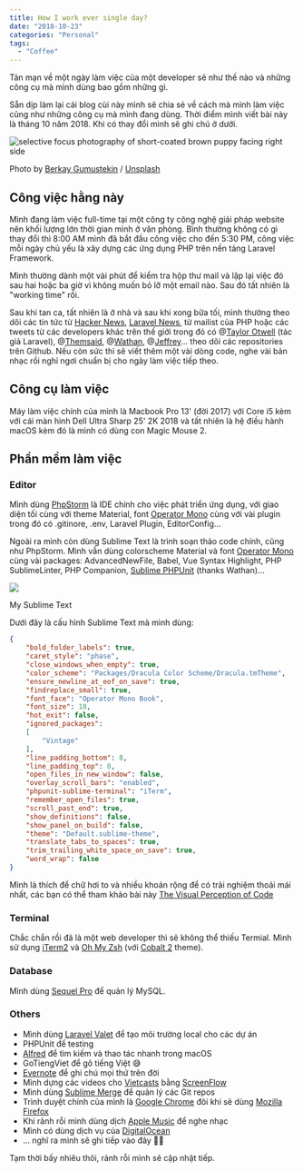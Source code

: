 ```yaml
---
title: How I work ever single day?
date: "2018-10-23"
categories: "Personal"
tags:
  - "Coffee"
---
```


Tản mạn về một ngày làm việc của một developer sẽ như thế nào và những công cụ mà mình dùng bao gồm những gì.

<!--more-->

Sẵn dịp làm lại cái blog cùi này mình sẽ chia sẻ về cách mà mình làm việc cũng như những công cụ mà mình đang dùng. Thời điểm mình viết bài này là tháng 10 năm 2018. Khi có thay đổi mình sẽ ghi chú ở dưới.

![selective focus photography of short-coated brown puppy facing right side](https://images.unsplash.com/photo-1507146426996-ef05306b995a?ixlib=rb-1.2.1&q=80&fm=jpg&crop=entropy&cs=tinysrgb&w=1080&fit=max&ixid=eyJhcHBfaWQiOjExNzczfQ)

Photo by [Berkay Gumustekin](https://unsplash.com/@berkaygumustekin?utm_source=ghost&utm_medium=referral&utm_campaign=api-credit) / [Unsplash](https://unsplash.com/?utm_source=ghost&utm_medium=referral&utm_campaign=api-credit)

## Công việc hằng này

Mình đang làm việc full-time tại một công ty công nghệ giải pháp website nên khối lượng lớn thời gian mình ở văn phòng. Bình thường không có gì thay đổi thì 8:00 AM mình đã bắt đầu công việc cho đến 5:30 PM, công việc mỗi ngày chủ yếu là xây dựng các ứng dụng PHP trên nền tảng Laravel Framework.

Mình thường dành một vài phút để kiểm tra hộp thư mail và lặp lại việc đó sau hai hoặc ba giờ vì không muốn bỏ lỡ một email nào. Sau đó tất nhiên là "working time" rồi.

Sau khi tan ca, tất nhiên là ở nhà và sau khi xong bữa tối, mình thường theo dõi các tin tức từ [Hacker News](https://news.ycombinator.com/), [Laravel News](https://laravel-news.com/), từ mailist của PHP hoặc các tweets từ các developers khác trên thế giới trong đó có @[Taylor Otwell](https://twitter.com/taylorotwell) (tác giả Laravel), @[Themsaid](https://twitter.com/themsaid), @[Wathan](https://twitter.com/adamwathan), @[Jeffrey](https://twitter.com/jeffrey_way)... theo dõi các repositories trên Github. Nếu còn sức thì sẽ viết thêm một vài dòng code, nghe vài bản nhạc rồi nghỉ ngơi chuẩn bị cho ngày làm việc tiếp theo.

## Công cụ làm việc

Máy làm việc chính của mình là Macbook Pro 13' (đời 2017) với Core i5 kèm với cái màn hình Dell Ultra Sharp 25' 2K 2018 và tất nhiên là hệ điều hành macOS kèm đó là mình có dùng con Magic Mouse 2.

## Phần mềm làm việc

### Editor

Mình dùng [PhpStorm](https://www.jetbrains.com/phpstorm/) là IDE chính cho việc phát triển ứng dụng, với giao diện tối cùng với theme Material, font [Operator Mono](https://www.typography.com/fonts/operator/styles/) cùng với vài plugin trong đó có .gitinore, .env, Laravel Plugin, EditorConfig...

Ngoài ra mình còn dùng Sublime Text là trình soạn thảo code chính, cũng như PhpStorm. Mình vẫn dùng colorscheme Material và font [Operator Mono](https://www.typography.com/fonts/operator/styles/) cùng vài packages: AdvancedNewFile, Babel, Vue Syntax Highlight, PHP SublimeLinter, PHP Companion, [Sublime PHPUnit](https://github.com/adamwathan/sublime-phpunit) (thanks Wathan)...

![](/images/2018/12/sublime-text-3.png)

My Sublime Text

Dưới đây là cấu hình Sublime Text mà mình dùng:

```json
{
    "bold_folder_labels": true,
    "caret_style": "phase",
    "close_windows_when_empty": true,
    "color_scheme": "Packages/Dracula Color Scheme/Dracula.tmTheme",
    "ensure_newline_at_eof_on_save": true,
    "findreplace_small": true,
    "font_face": "Operator Mono Book",
    "font_size": 18,
    "hot_exit": false,
    "ignored_packages":
    [
        "Vintage"
    ],
    "line_padding_bottom": 8,
    "line_padding_top": 8,
    "open_files_in_new_window": false,
    "overlay_scroll_bars": "enabled",
    "phpunit-sublime-terminal": "iTerm",
    "remember_open_files": true,
    "scroll_past_end": true,
    "show_definitions": false,
    "show_panel_on_build": false,
    "theme": "Default.sublime-theme",
    "translate_tabs_to_spaces": true,
    "trim_trailing_white_space_on_save": true,
    "word_wrap": false
}
```

Mình là thích để chữ hơi to và nhiều khoản rộng để có trải nghiệm thoải mái nhất, các bạn có thể tham khảo bài này [The Visual Perception of Code](https://stitcher.io/blog/visual-perception-of-code)

### Terminal

Chắc chắn rồi đã là một web developer thì sẽ không thể thiếu Termial. Mình sử dụng [iTerm2](https://www.iterm2.com/index.html) và [Oh My Zsh](https://github.com/robbyrussell/oh-my-zsh) (với [Cobalt 2](https://github.com/wesbos/Cobalt2-iterm) theme).

### Database

Mình dùng [Sequel Pro](https://www.sequelpro.com/) để quản lý MySQL.

### Others

*   Mình dùng [Laravel Valet](https://laravel.com/docs/5.7/valet) để tạo môi trường local cho các dự án
*   PHPUnit để testing
*   [Alfred](https://www.alfredapp.com/) để tìm kiếm và thao tác nhanh trong macOS
*   GoTiengViet để gõ tiếng Việt 😅
*   [Evernote](https://evernote.com/) để ghi chú mọi thứ trên đời
*   Mình dựng các videos cho [Vietcasts](https://www.youtube.com/channel/UCOasc5qdlxUPe-PS6v0zrvg) bằng [ScreenFlow](https://www.telestream.net/)
*   Mình dùng [Sublime Merge](https://www.sublimemerge.com/) để quản lý các Git repos
*   Trình duyệt chính của mình là [Google Chrome](https://www.google.com/chrome/) đôi khi sẽ dùng [Mozilla Firefox](https://www.mozilla.org/en-US/firefox/)
*   Khi rảnh rỗi mình dùng dịch [Apple Music](https://www.apple.com/vn/music/) để nghe nhạc
*   Mình có dùng dịch vụ của [DigitalOcean](https://digitalocean.com)
*   ... nghĩ ra mình sẽ ghi tiếp vào đây 👏👏

Tạm thời bấy nhiêu thôi, rảnh rỗi mình sẽ cập nhật tiếp.
